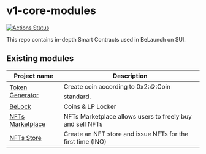 # v1-core-modules

[![Actions Status](https://github.com/Uniswap/uniswap-v2-core/workflows/CI/badge.svg)](https://github.com/Uniswap/uniswap-v2-core/actions)

This repo contains in-depth Smart Contracts used in BeLaunch on SUI.

## Existing modules

| Project name                                                          | Description                                                                                                                |
| --------------------------------------------------------------------- | -------------------------------------------------------------------------------------------------------------------------- |
| [Token Generator](./SUI_MOVE/coins)                                   | Create coin according to 0x2::coin::Coin standard.                                                                         |
| [BeLock](./SUI_MOVE/locked)                                           | Coins & LP Locker                                                                                                          |
| [NFTs Marketplace](./SUI_MOVE/marketplace)                            | NFTs Marketplace allows users to freely buy and sell NFTs                                                                  |
| [NFTs Store](./SUI_MOVE/store)                                        | Create an NFT store and issue NFTs for the first time (INO)                                                                |
